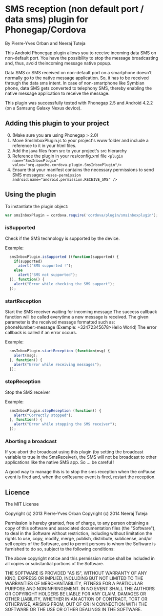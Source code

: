 SMS reception (non default port / data sms) plugin for Phonegap/Cordova
===============================
By Pierre-Yves Orban and Neeraj Tuteja

This Android Phonegap plugin allows you to receive incoming data SMS on non-default port. You have the possibility to stop the message broadcasting and, thus, avoid theincoming message native popup.

Data SMS or SMS received on non-default port on a smartphone doesn't normally go to the native message application. So, it has to be received through the data sms intent. In case of non-smartphone like Symbian phone, data SMS gets converted to telephony SMS, thereby enabling the native message application to receive the message. 

This plugin was successfully tested with Phonegap 2.5 and Android 4.2.2 (on a Samsung Galaxy Nexus device).

## Adding this plugin to your project ##
0. (Make sure you are using Phonegap > 2.0)
1. Move SmsInboxPlugin.js to your project's www folder and include a reference to it in your html files. 
2. Add the java files from src to your project's src hierarchy
3. Reference the plugin in your res/config.xml file
```<plugin name="SmsInboxPlugin" value="org.apache.cordova.plugin.SmsInboxPlugin"/>```
4. Ensure that your manifest contains the necessary permissions to send SMS messages:
```<uses-permission android:name="android.permission.RECEIVE_SMS" />```


## Using the plugin ##
To instantiate the plugin object:
```javascript
var smsInboxPlugin = cordova.require('cordova/plugin/smsinboxplugin');
```

### isSupported ###
Check if the SMS technology is supported by the device.

Example:
```javascript
  smsInboxPlugin.isSupported ((function(supported) {
    if(supported) 
      alert("SMS supported !");
    else
      alert("SMS not supported");
  }), function() {
    alert("Error while checking the SMS support");
  });
```

### startReception ###
Start the SMS receiver waiting for incoming message
The success callback function will be called everytime a new message is received.
The given parameter is the received message formatted such as: phoneNumber>message (Exemple: +32472345678>Hello World)
The error callback is called if an error occurs.

Example:
```javascript
  smsInboxPlugin.startReception (function(msg) {
    alert(msg);
  }, function() {
    alert("Error while receiving messages");
  });
```

### stopReception ###
Stop the SMS receiver

Example:
```javascript
  smsInboxPlugin.stopReception (function() {
    alert("Correctly stopped");
  }, function() {
    alert("Error while stopping the SMS receiver");
  });
```

### Aborting a broadcast ###
If you abort the broadcast using this plugin (by setting the broadcast variable to true in the SmsReceiver), the SMS will not be broadcast to other applications like the native SMS app. So ... be careful !

A good way to manage this is to stop the sms reception when the onPause event is fired and, when the onResume event is fired, restart the reception.
  
## Licence ##

The MIT License

Copyright (c) 2013 Pierre-Yves Orban
Copyright (c) 2014 Neeraj Tuteja

Permission is hereby granted, free of charge, to any person obtaining a copy
of this software and associated documentation files (the "Software"), to deal
in the Software without restriction, including without limitation the rights
to use, copy, modify, merge, publish, distribute, sublicense, and/or sell
copies of the Software, and to permit persons to whom the Software is
furnished to do so, subject to the following conditions:

The above copyright notice and this permission notice shall be included in
all copies or substantial portions of the Software.

THE SOFTWARE IS PROVIDED "AS IS", WITHOUT WARRANTY OF ANY KIND, EXPRESS OR
IMPLIED, INCLUDING BUT NOT LIMITED TO THE WARRANTIES OF MERCHANTABILITY,
FITNESS FOR A PARTICULAR PURPOSE AND NONINFRINGEMENT. IN NO EVENT SHALL THE
AUTHORS OR COPYRIGHT HOLDERS BE LIABLE FOR ANY CLAIM, DAMAGES OR OTHER
LIABILITY, WHETHER IN AN ACTION OF CONTRACT, TORT OR OTHERWISE, ARISING FROM,
OUT OF OR IN CONNECTION WITH THE SOFTWARE OR THE USE OR OTHER DEALINGS IN
THE SOFTWARE.
